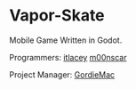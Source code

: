 # Vapor-Skate

Mobile Game Written in Godot.

Programmers:
 [itlacey](https://github.com/itlacey)
 [m00nscar](https://github.com/m00nscar)

Project Manager:
 [GordieMac](https://twitter.com/gordiemacgames)
